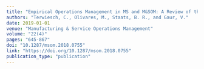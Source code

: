 ```yaml
---
title: "Empirical Operations Management in MS and M&SOM: A Review of the Last Two Decades"
authors: "Terwiesch, C., Olivares, M., Staats, B. R., and Gaur, V."
date: 2019-01-01
venue: "Manufacturing & Service Operations Management"
volume: "22(4)"
pages: "645-867"
doi: "10.1287/msom.2018.0755"
link: "https://doi.org/10.1287/msom.2018.0755"
publication_type: "publication"
---
```

